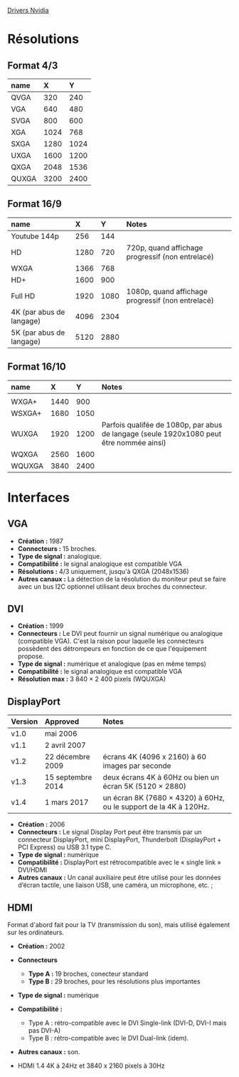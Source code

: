  [Drivers Nvidia](https://korben.info/comment-installer-les-drivers-nvidia-sous-linux.html) 
# Résolutions 
## Format 4/3 
| name  | X    | Y    |
|:------|:-----|:-----|
| QVGA  | 320  | 240  |
| VGA   | 640  | 480  |
| SVGA  | 800  | 600  |
| XGA   | 1024 | 768  |
| SXGA  | 1280 | 1024 |
| UXGA  | 1600 | 1200 |
| QXGA  | 2048 | 1536 |
| QUXGA | 3200 | 2400 |
## Format 16/9 
| name                     | X    | Y    | Notes                                             |
|:-------------------------|:-----|:-----|:--------------------------------------------------|
| Youtube 144p             | 256  | 144  |                                                   |
| HD                       | 1280 | 720  | 720p, quand affichage progressif (non entrelacé)  |
| WXGA                     | 1366 | 768  |                                                   |
| HD+                      | 1600 | 900  |                                                   |
| Full HD                  | 1920 | 1080 | 1080p, quand affichage progressif (non entrelacé) |
| 4K (par abus de langage) | 4096 | 2304 |                                                   |
| 5K (par abus de langage) | 5120 | 2880 |                                                   |
## Format 16/10 
| name   | X    | Y    | Notes                                                                                   |
|:-------|:-----|:-----|:----------------------------------------------------------------------------------------|
|        |      |      |                                                                                         |
| WXGA+  | 1440 | 900  |                                                                                         |
| WSXGA+ | 1680 | 1050 |                                                                                         |
| WUXGA  | 1920 | 1200 | Parfois qualifée de 1080p, par abus de langage (seule 1920x1080 peut être nommée ainsi) |
| WQXGA  | 2560 | 1600 |                                                                                         |
| WQUXGA | 3840 | 2400 |                                                                                         |
# Interfaces 
## VGA 
* **Création :** 1987
* **Connecteurs :** 15 broches.
* **Type de signal :** analogique.
* **Compatibilité :** le signal analogique est compatible VGA
* **Résolutions :** 4/3 uniquement, jusqu'à QXGA (2048x1536)
* **Autres canaux :** La détection de la résolution du moniteur peut se faire avec un bus I2C optionnel utilisant deux broches du connecteur.
## DVI 
* **Création :** 1999
* **Connecteurs :** Le DVI peut fournir un signal numérique ou analogique (compatible VGA). C'est la raison pour laquelle les connecteurs possèdent des détrompeurs en fonction de ce que l'équipement propose.
* **Type de signal :** numérique et analogique (pas en même temps)
* **Compatibilité :** le signal analogique est compatible VGA
* **Résolution max :** 3 840 × 2 400 pixels (WQUXGA)
## DisplayPort 
| Version | Approved          | Notes                                                             |
|:--------|:------------------|:------------------------------------------------------------------|
| v1.0    | mai 2006          |                                                                   |
| v1.1    | 2 avril 2007      |                                                                   |
| v1.2    | 22 décembre 2009  | écrans 4K (4096 x 2160) à 60 images par seconde                   |
| v1.3    | 15 septembre 2014 | deux écrans 4K à 60Hz ou bien un écran 5K (5120 × 2880)           |
| v1.4    | 1 mars 2017       | un écran 8K (7680 × 4320) à 60Hz, ou le support de la 4K à 120Hz. |

* **Création :** 2006
* **Connecteurs :** Le signal Display Port peut être transmis par un connecteur DisplayPort, mini DisplayPort, Thunderbolt (DisplayPort + PCI Express) ou USB 3.1 type C.
* **Type de signal :** numérique
* **Compatibilité :** DisplayPort est rétrocompatible avec le « single link » DVI/HDMI 
* **Autres canaux :** Un canal auxiliaire peut être utilisé pour les données d’écran tactile, une liaison USB, une caméra, un microphone, etc. ;
## HDMI 
Format d'abord fait pour la TV (transmission du son), mais utilisé également sur les ordinateurs.

* **Création :** 2002
* **Connecteurs**
	* **Type A :** 19 broches, conecteur standard
	* **Type B :** 29 broches, pour les résolutions plus importantes
* **Type de signal :** numérique
* **Compatibilité :** 
	* Type A : rétro-compatible avec le DVI Single-link (DVI-D, DVI-I mais pas DVI-A)
	* Type B : rétro-compatible avec le DVI Dual-link (idem). 
* **Autres canaux :** son.

* HDMI 1.4 4K à 24Hz et 3840 x 2160 pixels à 30Hz
